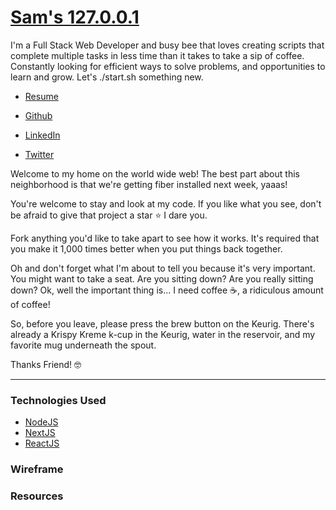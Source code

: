 # [Sam's 127.0.0.1](https://samwhindleton.com/)

I'm a Full Stack Web Developer and busy bee that loves creating scripts that complete multiple tasks in less time than it takes to take a sip of coffee. Constantly looking for efficient ways to solve problems, and opportunities to learn and grow. Let's ./start.sh something new.

* [Resume](https://samwhindleton.com)

* [Github](https://github.com/samwhindleton)

* [LinkedIn](https://www.linkedin.com/in/samwhindleton)

* [Twitter](https://twitter.com/samwhindleton)

Welcome to my home on the world wide web! The best part about this neighborhood is that we're getting fiber installed next week, yaaas!

You're welcome to stay and look at my code. If you like what you see, don't be afraid to give that project a star ⭐️ I dare you.

Fork anything you'd like to take apart to see how it works. It's required that you make it 1,000 times better when you put things back together.

Oh and don't forget what I'm about to tell you because it's very important. You might want to take a seat. Are you sitting down? Are you really sitting down? Ok, well the important thing is... I need coffee ☕️, a ridiculous amount of coffee!

So, before you leave, please press the brew button on the Keurig. There's already a Krispy Kreme k-cup in the Keurig, water in the reservoir, and my favorite mug underneath the spout.

Thanks Friend! 🤓

---

### Technologies Used

* [NodeJS](https://nodejs.org/)  
* [NextJS](https://nextjs.org/)  
* [ReactJS](https://reactjs.org/)

### Wireframe

### Resources
